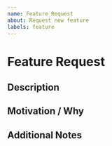 ```yaml
---
name: Feature Request
about: Request new feature
labels: feature
---
```


# Feature Request

## Description

<!-- description of requested feature and its expected behavior -->

## Motivation / Why

<!-- explanation why this feature is needed and what value it would bring -->

## Additional Notes

<!-- extra context, implementation guidance, examples, etc. -->
